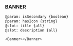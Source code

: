 ### BANNER

```sh
@param: isSecondary {boolean}
@param: hasIcon {string}
@slot: title {all}
@slot: description {all}

<Banner></Banner>
```